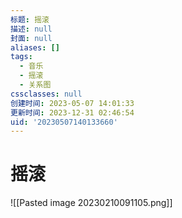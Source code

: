 ```yaml
---
标题: 摇滚
描述: null
封面: null
aliases: []
tags:
  - 音乐
  - 摇滚
  - 关系图
cssclasses: null
创建时间: 2023-05-07 14:01:33
更新时间: 2023-12-31 02:46:54
uid: '20230507140133660'
---
```


# 摇滚

![[Pasted image 20230210091105.png]]
